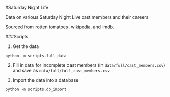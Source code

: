 #Saturday Night Life

Data on various Saturday Night Live cast members and their careers

Sourced from rotten tomatoes, wikipedia, and imdb.

###Scripts

1. Get the data

```
python -m scripts.full_data
```

2. Fill in data for incomplete cast members (in `data/full/cast_members.csv`) and save as `data/full/full_cast_members.csv`

3. Import the data into a database

```
python -m scripts.db_import
```
